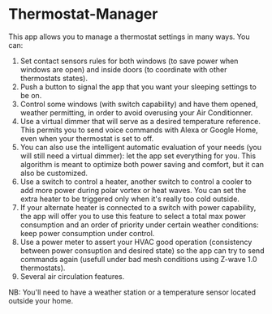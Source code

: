 # Thermostat-Manager
This app allows you to manage a thermostat settings in many ways. You can: 
1) Set contact sensors rules for both windows (to save power when windows are open) and inside doors (to coordinate with other thermostats states). 
2) Push a button to signal the app that you want your sleeping settings to be on. 
3) Control some windows (with switch capability) and have them opened, weather permitting, in order to avoid overusing your Air Conditionner. 
4) Use a virtual dimmer that will serve as a desired temperature reference. This permits you to send voice commands with Alexa or Google Home, even when your thermostat is set to off. 
5) You can also use the intelligent automatic evaluation of your needs (you will still need a virtual dimmer): let the app set everything for you. This algorithm is meant to optimize both power saving and comfort, but it can also be customized. 
6) Use a switch to control a heater, another switch to control a cooler to add more power during polar vortex or heat waves. You can set the extra heater to be triggered only when it's really too cold outside.
7) If your alternate heater is connected to a switch with power capability, the app will offer you to use this feature to select a total max power consumption and an order of priority under certain weather conditions: keep power consumption under control. 
8) Use a power meter to assert your HVAC good operation (consistency between power consuption and desired state) so the app can try to send commands again (usefull under bad mesh conditions using Z-wave 1.0 thermostats). 
9) Several air circulation features. 


NB: You'll need to have a weather station or a temperature sensor located outside your home.
